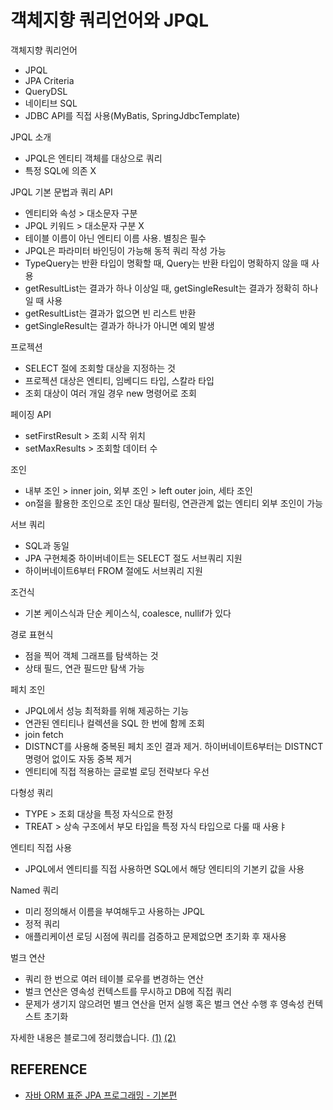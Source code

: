 # 객체지향 쿼리언어와 JPQL

객체지향 쿼리언어

- JPQL
- JPA Criteria
- QueryDSL
- 네이티브 SQL
- JDBC API를 직접 사용(MyBatis, SpringJdbcTemplate)

JPQL 소개

- JPQL은 엔티티 객체를 대상으로 쿼리
- 특정 SQL에 의존 X

JPQL 기본 문법과 쿼리 API

- 엔티티와 속성 > 대소문자 구분
- JPQL 키워드 > 대소문자 구분 X
- 테이블 이름이 아닌 엔티티 이름 사용. 별칭은 필수
- JPQL은 파라미터 바인딩이 가능해 동적 쿼리 작성 가능
- TypeQuery는 반환 타입이 명확할 때, Query는 반환 타입이 명확하지 않을 때 사용
- getResultList는 결과가 하나 이상일 때, getSingleResult는 결과가 정확히 하나일 때 사용
- getResultList는 결과가 없으면 빈 리스트 반환
- getSingleResult는 결과가 하나가 아니면 예외 발생

프로젝션

- SELECT 절에 조회할 대상을 지정하는 것
- 프로젝션 대상은 엔티티, 임베디드 타입, 스칼라 타입
- 조회 대상이 여러 개일 경우 new 명령어로 조회

페이징 API

- setFirstResult > 조회 시작 위치
- setMaxResults > 조회할 데이터 수

조인

- 내부 조인 > inner join, 외부 조인 > left outer join, 세타 조인
- on절을 활용한 조인으로 조인 대상 필터링, 연관관계 없는 엔티티 외부 조인이 가능

서브 쿼리

- SQL과 동일
- JPA 구현체중 하이버네이트는 SELECT 절도 서브쿼리 지원
- 하이버네이트6부터 FROM 절에도 서브쿼리 지원

조건식

- 기본 케이스식과 단순 케이스식, coalesce, nullif가 있다

경로 표현식

- 점을 찍어 객체 그래프를 탐색하는 것
- 상태 필드, 연관 필드만 탐색 가능

페치 조인

- JPQL에서 성능 최적화를 위해 제공하는 기능
- 연관된 엔티티나 컬렉션을 SQL 한 번에 함께 조회
- join fetch
- DISTNCT를 사용해 중복된 페치 조인 결과 제거. 하이버네이트6부터는 DISTNCT 명령어 없이도 자동 중복 제거
- 엔티티에 직접 적용하는 글로벌 로딩 전략보다 우선

다형성 쿼리

- TYPE > 조회 대상을 특정 자식으로 한정
- TREAT > 상속 구조에서 부모 타입을 특정 자식 타입으로 다룰 때 사용ㅑ

엔티티 직접 사용

- JPQL에서 엔티티를 직접 사용하면 SQL에서 해당 엔티티의 기본키 값을 사용

Named 쿼리

- 미리 정의해서 이름을 부여해두고 사용하는 JPQL
- 정적 쿼리
- 애플리케이션 로딩 시점에 쿼리를 검증하고 문제없으면 초기화 후 재사용

벌크 연산

- 쿼리 한 번으로 여러 테이블 로우를 변경하는 연산
- 벌크 연산은 영속성 컨텍스트를 무시하고 DB에 직접 쿼리
- 문제가 생기지 않으려먼 별크 연산을 먼저 실행 혹은 벌크 연산 수행 후 영속성 컨텍스트 초기화

자세한 내용은 블로그에 정리했습니다.
[(1)](https://hsh519.tistory.com/112)
[(2)](https://hsh519.tistory.com/113)

## REFERENCE

- [자바 ORM 표준 JPA 프로그래밍 - 기본편](https://www.inflearn.com/course/ORM-JPA-Basic/dashboard)

